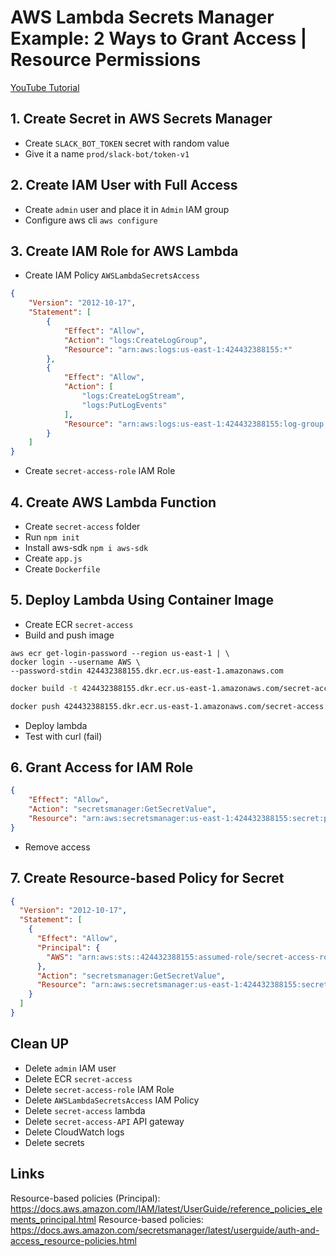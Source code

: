 # AWS Lambda Secrets Manager Example: 2 Ways to Grant Access | Resource Permissions

[YouTube Tutorial]()

## 1. Create Secret in AWS Secrets Manager
- Create `SLACK_BOT_TOKEN` secret with random value
- Give it a name `prod/slack-bot/token-v1`

## 2. Create IAM User with Full Access
- Create `admin` user and place it in `Admin` IAM group
- Configure aws cli `aws configure`

## 3. Create IAM Role for AWS Lambda
- Create IAM Policy `AWSLambdaSecretsAccess`
```json
{
    "Version": "2012-10-17",
    "Statement": [
        {
            "Effect": "Allow",
            "Action": "logs:CreateLogGroup",
            "Resource": "arn:aws:logs:us-east-1:424432388155:*"
        },
        {
            "Effect": "Allow",
            "Action": [
                "logs:CreateLogStream",
                "logs:PutLogEvents"
            ],
            "Resource": "arn:aws:logs:us-east-1:424432388155:log-group:/aws/lambda/secret-access:*"
        }
    ]
}
```
- Create `secret-access-role` IAM Role
## 4. Create AWS Lambda Function
- Create `secret-access` folder
- Run `npm init`
- Install aws-sdk `npm i aws-sdk`
- Create `app.js`
- Create `Dockerfile`

## 5. Deploy Lambda Using Container Image
- Create ECR `secret-access`
- Build and push image
```
aws ecr get-login-password --region us-east-1 | \
docker login --username AWS \
--password-stdin 424432388155.dkr.ecr.us-east-1.amazonaws.com
```
```bash
docker build -t 424432388155.dkr.ecr.us-east-1.amazonaws.com/secret-access:v0.1.0 .
```
```bash
docker push 424432388155.dkr.ecr.us-east-1.amazonaws.com/secret-access:v0.1.0
```
- Deploy lambda
- Test with curl (fail)

## 6. Grant Access for IAM Role
```json
{
    "Effect": "Allow",
    "Action": "secretsmanager:GetSecretValue",
    "Resource": "arn:aws:secretsmanager:us-east-1:424432388155:secret:prod/slack-bot/token-v1-HCIVaA"
}
```
- Remove access
## 7. Create Resource-based Policy for Secret
```json
{
  "Version": "2012-10-17",
  "Statement": [
    {
      "Effect": "Allow",
      "Principal": {
        "AWS": "arn:aws:sts::424432388155:assumed-role/secret-access-role/secret-access"
      },
      "Action": "secretsmanager:GetSecretValue",
      "Resource": "arn:aws:secretsmanager:us-east-1:424432388155:secret:prod/slack-bot/token-v1-HCIVaA"
    }
  ]
}
```

## Clean UP
- Delete `admin` IAM user
- Delete ECR `secret-access`
- Delete `secret-access-role` IAM Role
- Delete `AWSLambdaSecretsAccess` IAM Policy
- Delete `secret-access` lambda
- Delete `secret-access-API` API gateway
- Delete CloudWatch logs
- Delete secrets

## Links
Resource-based policies (Principal): https://docs.aws.amazon.com/IAM/latest/UserGuide/reference_policies_elements_principal.html
Resource-based policies: https://docs.aws.amazon.com/secretsmanager/latest/userguide/auth-and-access_resource-policies.html
